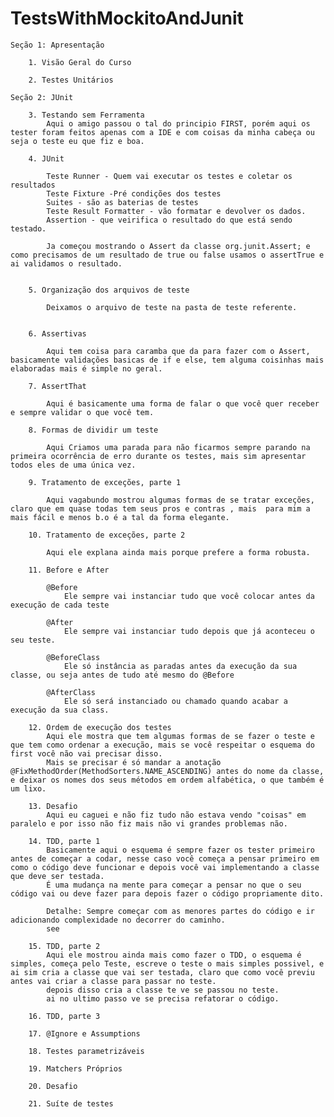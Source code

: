 # TestsWithMockitoAndJunit

    Seção 1: Apresentação

        1. Visão Geral do Curso

        2. Testes Unitários

    Seção 2: JUnit

        3. Testando sem Ferramenta
            Aqui o amigo passou o tal do principio FIRST, porém aqui os tester foram feitos apenas com a IDE e com coisas da minha cabeça ou seja o teste eu que fiz e boa.

        4. JUnit

            Teste Runner - Quem vai executar os testes e coletar os resultados
            Teste Fixture -Pré condições dos testes
            Suites - são as baterias de testes
            Teste Result Formatter - vão formatar e devolver os dados.
            Assertion - que veirifica o resultado do que está sendo testado.

            Ja começou mostrando o Assert da classe org.junit.Assert; e como precisamos de um resultado de true ou false usamos o assertTrue e ai validamos o resultado.


        5. Organização dos arquivos de teste

            Deixamos o arquivo de teste na pasta de teste referente.


        6. Assertivas

            Aqui tem coisa para caramba que da para fazer com o Assert, basicamente validações basicas de if e else, tem alguma coisinhas mais elaboradas mais é simple no geral.

        7. AssertThat

            Aqui é basicamente uma forma de falar o que você quer receber e sempre validar o que você tem.

        8. Formas de dividir um teste

            Aqui Criamos uma parada para não ficarmos sempre parando na primeira ocorrência de erro durante os testes, mais sim apresentar todos eles de uma única vez.

        9. Tratamento de exceções, parte 1

            Aqui vagabundo mostrou algumas formas de se tratar exceções, claro que em quase todas tem seus pros e contras , mais  para mim a mais fácil e menos b.o é a tal da forma elegante.

        10. Tratamento de exceções, parte 2

            Aqui ele explana ainda mais porque prefere a forma robusta.

        11. Before e After

            @Before
                Ele sempre vai instanciar tudo que você colocar antes da execução de cada teste

            @After
                Ele sempre vai instanciar tudo depois que já aconteceu o seu teste.

            @BeforeClass
                Ele só instância as paradas antes da execução da sua classe, ou seja antes de tudo até mesmo do @Before

            @AfterClass
                Ele só será instanciado ou chamado quando acabar a execução da sua class.

        12. Ordem de execução dos testes
            Aqui ele mostra que tem algumas formas de se fazer o teste e que tem como ordenar a execução, mais se você respeitar o esquema do first você não vai precisar disso.
            Mais se precisar é só mandar a anotação @FixMethodOrder(MethodSorters.NAME_ASCENDING) antes do nome da classe, e deixar os nomes dos seus métodos em ordem alfabética, o que também é um lixo.

        13. Desafio
            Aqui eu caguei e não fiz tudo não estava vendo "coisas" em paralelo e por isso não fiz mais não vi grandes problemas não.

        14. TDD, parte 1
            Basicamente aqui o esquema é sempre fazer os tester primeiro antes de começar a codar, nesse caso você começa a pensar primeiro em como o código deve funcionar e depois você vai implementando a classe que deve ser testada.
            É uma mudança na mente para começar a pensar no que o seu código vai ou deve fazer para depois fazer o código propriamente dito.

            Detalhe: Sempre começar com as menores partes do código e ir adicionando complexidade no decorrer do caminho.
            see

        15. TDD, parte 2
            Aqui ele mostrou ainda mais como fazer o TDD, o esquema é simples, começa pelo Teste, escreve o teste o mais simples possivel, e ai sim cria a classe que vai ser testada, claro que como você previu antes vai criar a classe para passar no teste.
            depois disso cria a classe te ve se passou no teste.
            ai no ultimo passo ve se precisa refatorar o código.

        16. TDD, parte 3

        17. @Ignore e Assumptions

        18. Testes parametrizáveis

        19. Matchers Próprios

        20. Desafio

        21. Suíte de testes
